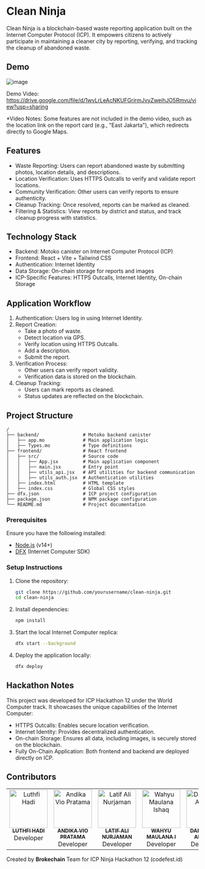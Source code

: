 # Clean Ninja

Clean Ninja is a blockchain-based waste reporting application built on the Internet Computer Protocol (ICP). It empowers citizens to actively participate in maintaining a cleaner city by reporting, verifying, and tracking the cleanup of abandoned waste.

## Demo

![image](https://github.com/user-attachments/assets/4cbaac36-077a-4454-8455-cf20a0596cce)

Demo Video: https://drive.google.com/file/d/1wvLrLeAcNKUFGrirmJvyZweihJO5Rmvu/view?usp=sharing 

*Video Notes: Some features are not included in the demo video, such as the location link on the report card (e.g., "East Jakarta"), which redirects directly to Google Maps.

## Features

- Waste Reporting: Users can report abandoned waste by submitting photos, location details, and descriptions.
- Location Verification: Uses HTTPS Outcalls to verify and validate report locations.
- Community Verification: Other users can verify reports to ensure authenticity.
- Cleanup Tracking: Once resolved, reports can be marked as cleaned.
- Filtering & Statistics: View reports by district and status, and track cleanup progress with statistics.

## Technology Stack

- Backend: Motoko canister on Internet Computer Protocol (ICP)
- Frontend: React + Vite + Tailwind CSS
- Authentication: Internet Identity
- Data Storage: On-chain storage for reports and images
- ICP-Specific Features: HTTPS Outcalls, Internet Identity, On-chain Storage

## Application Workflow

1. Authentication: Users log in using Internet Identity.
2. Report Creation:
   - Take a photo of waste.
   - Detect location via GPS.
   - Verify location using HTTPS Outcalls.
   - Add a description.
   - Submit the report.
3. Verification Process:
   - Other users can verify report validity.
   - Verification data is stored on the blockchain.
4. Cleanup Tracking:
   - Users can mark reports as cleaned.
   - Status updates are reflected on the blockchain.

## Project Structure

```
/
├── backend/                # Motoko backend canister
│   ├── app.mo              # Main application logic
│   ├── Types.mo            # Type definitions
├── frontend/               # React frontend
│   ├── src/                # Source code
│   │   ├── App.jsx         # Main application component
│   │   ├── main.jsx        # Entry point
│   │   ├── utils_api.jsx   # API utilities for backend communication
│   │   ├── utils_auth.jsx  # Authentication utilities
│   ├── index.html          # HTML template
│   ├── index.css           # Global CSS styles
├── dfx.json                # ICP project configuration
├── package.json            # NPM package configuration
└── README.md               # Project documentation
```

### Prerequisites

Ensure you have the following installed:
- [Node.js](https://nodejs.org/) (v14+)
- [DFX](https://internetcomputer.org/docs/building-apps/getting-started/install) (Internet Computer SDK)

### Setup Instructions

1. Clone the repository:
   ```sh
   git clone https://github.com/yourusername/clean-ninja.git
   cd clean-ninja
   ```
2. Install dependencies:
   ```sh
   npm install
   ```
3. Start the local Internet Computer replica:
   ```sh
   dfx start --background
   ```
4. Deploy the application locally:
   ```sh
   dfx deploy
   ```

## Hackathon Notes

This project was developed for ICP Hackathon 12 under the World Computer track. It showcases the unique capabilities of the Internet Computer:

- HTTPS Outcalls: Enables secure location verification.
- Internet Identity: Provides decentralized authentication.
- On-chain Storage: Ensures all data, including images, is securely stored on the blockchain.
- Fully On-Chain Application: Both frontend and backend are deployed directly on ICP.

## Contributors

<table>
  <tbody>
    <tr>
      <td align="center" valign="top" width="14.28%">
        <a href="https://github.com/luthfidi">
           <img src="https://avatars.githubusercontent.com/u/114864625?v=4?s=100" width="100px" alt="Luthfi Hadi" />
          <br />
          <sub><b>LUTHFI HADI</b></sub>
        </a>
        <br />Developer
      </td>
      <td align="center" valign="top" width="14.28%">
        <a href="https://github.com/Phiy-O">
          <img src="https://avatars.githubusercontent.com/u/179428948?v=4?s=100" width="100px" alt="Andika Vio Pratama" />
          <br />
          <sub><b>ANDIKA VIO PRATAMA</b></sub>
        </a>
        <br />Developer
      </td>
      <td align="center" valign="top" width="14.28%">
        <a href="https://github.com/12ATIF">
          <img src="https://avatars.githubusercontent.com/u/104004537?v=4?s=100" width="100px" alt="Latif Ali Nurjaman" />
          <br />
          <sub><b>LATIF ALI NURJAMAN</b></sub>
        </a>
        <br />Developer
      </td>
      <td align="center" valign="top" width="14.28%">
        <a href="https://github.com/wmaulanaaishq">
          <img src="https://ui-avatars.com/api/?size=100&name=WAHYU+MAULANA+I" width="100px" alt="Wahyu Maulana Ishaq" />
          <br />
          <sub><b>WAHYU MAULANA I</b></sub>
        </a>
        <br />Developer
      </td>
      <td align="center" valign="top" width="14.28%">
        <a href="https://github.com/ardtys">
          <img src="https://avatars.githubusercontent.com/u/114295960?v=4?s=100" width="100px" alt="Daffa Rifki Arditya" />
          <br />
          <sub><b>DAFFA RIFKI ARDITYA</b></sub>
        </a>
        <br />Developer
      </td>
    </tr>
  </tbody>
</table>


Created by **Brokechain** Team for ICP Ninja Hackathon 12 (codefest.id)
